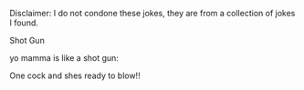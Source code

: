 Disclaimer: I do not condone these jokes, they are from a collection of jokes I found.

Shot Gun

yo mamma is like a shot gun:

One cock and shes ready to blow!!

